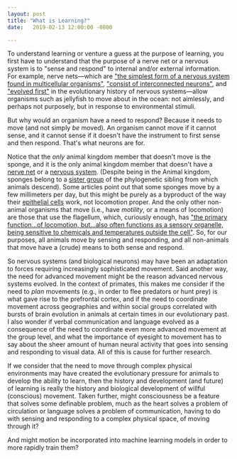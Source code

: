 ```yaml
---
layout: post
title: "What is Learning?"
date:   2019-02-13 12:00:00 -0800

---
```


To understand learning or venture a guess at the purpose of learning, you first have to understand that the purpose of a nerve net or a nervous system is to "sense and respond" to internal and/or external information. For example, nerve nets—which are ["the simplest form of a nervous system found in multicellular organisms"][1], ["consist of interconnected neurons"][1], and ["evolved first"][2] in the evolutionary history of nervous systems—allow organisms such as jellyfish to move about in the ocean: not aimlessly, and perhaps not purposely, but in response to environmental stimuli.

But why would an organism have a need to respond? Because it needs to move (and not simply *be* moved). An organism cannot move if it cannot sense, and it cannot sense if it doesn't have the instrument to first sense and then respond. That's what neurons are for.

Notice that the _only_ animal kingdom member that doesn't move is the sponge, and it is the only animal kingdom member that doesn't have a [nerve net][1] or a [nervous system][3]. (Despite being in the Animal kingdom, sponges belong to a [sister group][4] of the phylogenetic sibling from which animals descend). Some articles point out that some sponges move by a few millimeters per day, but this might be purely as a byproduct of the way their [epithelial cells](https://en.wikipedia.org/wiki/Pinacoderm) work, not locomotion proper. And the only other non-animal organisms that move (i.e., have _motility_, or a means of locomotion) are those that use the flagellum, which, curiously enough, has ["the primary function...of locomotion, but...also often functions as a sensory organelle, being sensitive to chemicals and temperatures outside the cell"](https://en.wikipedia.org/wiki/Flagellum#Evolution). So, for our purposes, all animals move by sensing and responding, and all non-animals that move have a (crude) means to both sense and respond.

So nervous systems (and biological neurons) may have been an adaptation to forces requiring increasingly sophisticated movement. Said another way, the need for advanced movement might be the reason advanced nervous systems evolved. In the context of primates, this makes me consider if the need to _plan_ movements (e.g., in order to flee predators or hunt prey) is what gave rise to the prefrontal cortex, and if the need to coordinate movement across geographies and within social groups correlated with bursts of brain evolution in animals at certain times in our evolutionary past. I also wonder if verbal communication and language evolved as a consequence of the need to coordinate even more advanced movement at the group level, and what the importance of eyesight to movement has to say about the sheer amount of human neural activity that goes into sensing and responding to visual data. All of this is cause for further research.

If we consider that the need to move through complex physical environments may have created the evolutionary pressure for animals to develop the ability to learn, then the history and development (and future) of learning is really the history and biological development of willful (conscious) movement. Taken further, might consciousness be a feature that solves some definable problem, much as the heart solves a problem of circulation or language solves a problem of communication, having to do with sensing and responding to a complex physical space, of moving through it?

And might motion be incorporated into machine learning models in order to more rapidly train them?

[1]: https://en.wikipedia.org/wiki/Nerve_net "Wikipedia: Nerve net"
[2]: https://en.wikipedia.org/wiki/Evolution_of_nervous_systems "Wikipedia: Evolution of nervous systems"
[3]: https://en.wikipedia.org/wiki/Sponge "Wikipedia: Sponge"
[4]: https://en.wikipedia.org/wiki/Clade "Wikipedia: Clade"
